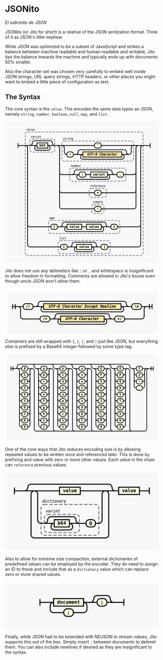 # JSONito

*El sobrinito de JSON*

JSONito (or Jito for short) is a relative of the JSON serilization format.  Think of it as JSON's little nephew.

While JSON was optimized to be a subset of JavaScript and strikes a balance between machine readable and human readable and writable, Jito tips the balance towards the machine and typically ends up with documents 50% smaller.

Also the character set was chosen very carefully to embed well inside JSON strings, URL query strings, HTTP headers, or other places you might want to embed a little piece of configuration as text.

## The Syntax

The core syntax is the `value`.  This encodes the same data types as JSON, namely `string`, `number`, `boolean`, `null`, `map`, and `list`.

![Railroad Diagram for Value](img/syntax-value.png)

Jito does not use any delimeters like `:` or `,` and whitespace is insignificant to allow freedom in formatting.  Comments are allowed in Jito's house even though uncle JSON won't allow them.

![Railroad Diagram for Comment](img/syntax-comment.png)

Containers are still wrapped with `{`, `}`, `[`, and `]` just like JSON, but everything else is prefixed by a Base64 integer followed by some type tag.

![Railroad Diagram for B64](img/syntax-b64.png)

One of the core ways that Jito reduces encoding size is by allowing repeated values to be written once and referenced later.  This is done by prefixing and value with zero or more other values.  Each value in the chain can `reference` previous values.

![Railroad Diagram for Document](img/syntax-document.png)

Also to allow for extreme size compaction, external dictionaries of predefined values can be employed by the encoder.  They do need to assign an ID to those and include that as a `dictionary` value which can replace zero or more shared values.

![Railroad Diagram for Stream](img/syntax-stream.png)

Finally, while JSON had to be extended with NDJSON to stream values, Jito supports this out of the box.  Simply insert `;` between documents to delimet them.  You can also include newlines if desired as they are insignificant to the syntax.